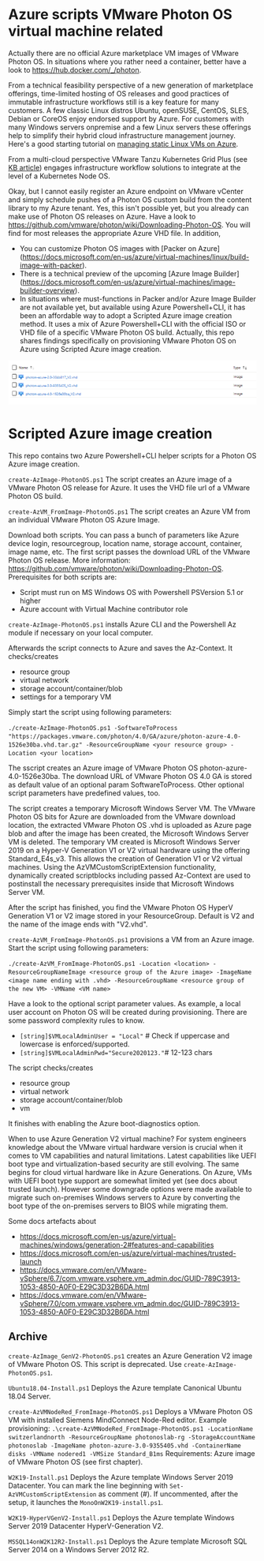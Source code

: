 # Azure scripts VMware Photon OS virtual machine related

Actually there are no official Azure marketplace VM images of VMware Photon OS. In situations where you rather need a container, better have a look to https://hub.docker.com/_/photon.

From a technical feasibility perspective of a new generation of marketplace offerings, time-limited hosting of OS releases and good practices of immutable infrastructure workflows still is a key feature for many customers. A few classic Linux distros Ubuntu, openSUSE, CentOS, SLES, Debian or CoreOS enjoy endorsed support by Azure. For customers with many Windows servers onpremise and a few Linux servers these offerings help to simplify their hybrid cloud infrastructure management journey. Here's a good starting tutorial on [managing static Linux VMs on Azure](https://docs.microsoft.com/en-us/azure/virtual-machines/windows/tutorial-custom-images).

From a multi-cloud perspective VMware Tanzu Kubernetes Grid Plus (see [KB article](https://kb.vmware.com/s/article/78173)) engages infrastructure workflow solutions to integrate at the level of a Kubernetes Node OS.

Okay, but I cannot easily register an Azure endpoint on VMware vCenter and simply schedule pushes of a Photon OS custom build from the content library to my Azure tenant. Yes, this isn't possible yet, but you already can make use of Photon OS releases on Azure. Have a look to https://github.com/vmware/photon/wiki/Downloading-Photon-OS. You will find for most releases the appropriate Azure VHD file.
In addition,
- You can customize Photon OS images with [Packer on Azure] (https://docs.microsoft.com/en-us/azure/virtual-machines/linux/build-image-with-packer).
- There is a technical preview of the upcoming [Azure Image Builder] (https://docs.microsoft.com/en-us/azure/virtual-machines/image-builder-overview).
- In situations where must-functions in Packer and/or Azure Image Builder are not available yet, but available using Azure Powershell+CLI, it has been an affordable way to adopt a Scripted Azure image creation method. It uses a mix of Azure Powershell+CLI with the official ISO or VHD file of a specific VMware Photon OS build. Actually, this repo shares findings specifically on provisioning VMware Photon OS on Azure using Scripted Azure image creation.

![VMware Photon OS Azure Images](https://github.com/dcasota/azure-scripts/blob/master/VMware-Photon-OS-Azure-Images.png)


# Scripted Azure image creation
This repo contains two Azure Powershell+CLI helper scripts for a Photon OS Azure image creation.

```create-AzImage-PhotonOS.ps1```
The script creates an Azure image of a VMware Photon OS release for Azure. It uses the VHD file url of a VMware Photon OS build.

```create-AzVM_FromImage-PhotonOS.ps1```
The script creates an Azure VM from an individual VMware Photon OS Azure Image.

Download both scripts. You can pass a bunch of parameters like Azure device login, resourcegroup, location name, storage account, container, image name, etc. The first script passes the download URL of the VMware Photon OS release. More information: https://github.com/vmware/photon/wiki/Downloading-Photon-OS.
Prerequisites for both scripts are:
- Script must run on MS Windows OS with Powershell PSVersion 5.1 or higher
- Azure account with Virtual Machine contributor role

```create-AzImage-PhotonOS.ps1``` installs Azure CLI and the Powershell Az module if necessary on your local computer.

Afterwards the script connects to Azure and saves the Az-Context. It checks/creates
- resource group
- virtual network
- storage account/container/blob
- settings for a temporary VM

Simply start the script using following parameters: 

```./create-AzImage-PhotonOS.ps1 -SoftwareToProcess "https://packages.vmware.com/photon/4.0/GA/azure/photon-azure-4.0-1526e30ba.vhd.tar.gz" -ResourceGroupName <your resource group> -Location <your location>```

The sscript creates an Azure image of VMware Photon OS photon-azure-4.0-1526e30ba. The download URL of VMware Photon OS 4.0 GA is stored as default value of an optional param SoftwareToProcess. Other optional script parameters have predefined values, too.

The script creates a temporary Microsoft Windows Server VM. The VMware Photon OS bits for Azure are downloaded from the VMware download location, the extracted VMware Photon OS .vhd is uploaded as Azure page blob and after the image has been created, the Microsoft Windows Server VM is deleted. The temporary VM created is Microsoft Windows Server 2019 on a Hyper-V Generation V1 or V2 virtual hardware using the offering Standard_E4s_v3. This allows the creation of Generation V1 or V2 virtual machines. Using the AzVMCustomScriptExtension functionality, dynamically created scriptblocks including passed Az-Context are used to postinstall the necessary prerequisites inside that Microsoft Windows Server VM. 

After the script has finished, you find the VMware Photon OS HyperV Generation V1 or V2 image stored in your ResourceGroup. Default is V2 and the name of the image ends with "V2.vhd".

```create-AzVM_FromImage-PhotonOS.ps1``` provisions a VM from an Azure image. Start the script using following parameters: 

```./create-AzVM_FromImage-PhotonOS.ps1 -Location <location> -ResourceGroupNameImage <resource group of the Azure image> -ImageName <image name ending with .vhd> -ResourceGroupName <resource group of the new VM> -VMName <VM name>```

Have a look to the optional script parameter values. As example, a local user account on Photon OS will be created during provisioning. There are some password complexity rules to know.
- ```[string]$VMLocalAdminUser = "Local"``` # Check if uppercase and lowercase is enforced/supported.
- ```[string]$VMLocalAdminPwd="Secure2020123."```# 12-123 chars

The script checks/creates
- resource group
- virtual network
- storage account/container/blob
- vm

It finishes with enabling the Azure boot-diagnostics option.


When to use Azure Generation V2 virtual machine?
For system engineers knowledge about the VMware virtual hardware version is crucial when it comes to VM capabilities and natural limitations. Latest capabilities like UEFI boot type and virtualization-based security are still evolving. 
The same begins for cloud virtual hardware like in Azure Generations.
On Azure, VMs with UEFI boot type support are somewhat limited yet (see docs about trusted launch). However some downgrade options were made available to migrate such on-premises Windows servers to Azure by converting the boot type of the on-premises servers to BIOS while migrating them.

 Some docs artefacts about
- https://docs.microsoft.com/en-us/azure/virtual-machines/windows/generation-2#features-and-capabilities
- https://docs.microsoft.com/en-us/azure/virtual-machines/trusted-launch
- https://docs.vmware.com/en/VMware-vSphere/6.7/com.vmware.vsphere.vm_admin.doc/GUID-789C3913-1053-4850-A0F0-E29C3D32B6DA.html
- https://docs.vmware.com/en/VMware-vSphere/7.0/com.vmware.vsphere.vm_admin.doc/GUID-789C3913-1053-4850-A0F0-E29C3D32B6DA.html



## Archive
```create-AzImage_GenV2-PhotonOS.ps1``` creates an Azure Generation V2 image of VMware Photon OS. This script is deprecated. Use ```create-AzImage-PhotonOS.ps1```.

```Ubuntu18.04-Install.ps1```
Deploys the Azure template Canonical Ubuntu 18.04 Server.

```create-AzVMNodeRed_FromImage-PhotonOS.ps1```
Deploys a VMware Photon OS VM with installed Siemens MindConnect Node-Red editor.
Example provisioning: ```.\create-AzVMNodeRed_FromImage-PhotonOS.ps1 -LocationName switzerlandnorth -ResourceGroupName photonoslab-rg -StorageAccountName photonoslab -ImageName photon-azure-3.0-9355405.vhd -ContainerName disks -VMName nodered1 -VMSize Standard_B1ms```
Requirements: Azure image of VMware Photon OS (see first chapter).

```W2K19-Install.ps1```
Deploys the Azure template Windows Server 2019 Datacenter. You can mark the line beginning with ```Set-AzVMCustomScriptExtension``` as comment (#). If uncommented, after the setup, it launches the ```MonoOnW2K19-install.ps1```.

```W2K19-HyperVGenV2-Install.ps1```
Deploys the Azure template Windows Server 2019 Datacenter HyperV-Generation V2.

```MSSQL14onW2K12R2-Install.ps1```
Deploys the Azure template Microsoft SQL Server 2014 on a Windows Server 2012 R2.
